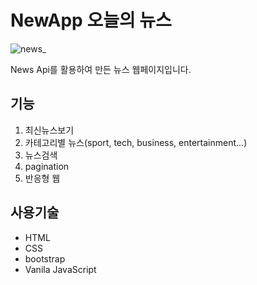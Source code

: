 # NewApp 오늘의 뉴스
![news_](https://user-images.githubusercontent.com/97380925/192461554-9e811a64-bfec-417c-bde9-144c79967c39.gif)

News Api를 활용하여 만든 뉴스 웹페이지입니다.


## 기능
1. 최신뉴스보기
2. 카테고리별 뉴스(sport, tech, business, entertainment…)
3. 뉴스검색
4. pagination
5. 반응형 웹

## 사용기술
* HTML
* CSS
* bootstrap
* Vanila JavaScript
